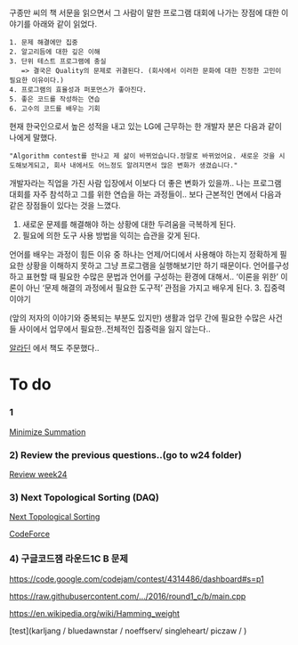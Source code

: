 #


###

구종만 씨의 책 서문을 읽으면서 그 사람이 말한 프로그램 대회에 나가는 장점에 대한 이야기를 아래와 같이 읽었다. 

```
1. 문제 해결에만 집중
2. 알고리듬에 대한 깊은 이해
3. 단위 테스트 프로그램에 충실 
   => 결국은 Quality의 문제로 귀결된다. (회사에서 이러한 문화에 대한 진정한 고민이 필요한 이유이다.)
4. 프로그램의 효율성과 퍼포먼스가 좋아진다.
5. 좋은 코드를 작성하는 연습
6. 고수의 코드를 배우는 기회
```

현재 한국인으로서 높은 성적을 내고 있는 LG에 근무하는 한 개발자 분은 다음과 같이 나에게 말했다. 

`"Algorithm contest를 만나고 제 삶이 바뀌었습니다.정말로 바뀌었어요. 새로운 것을 시도해보게되고, 회사 내에서도 어느정도 알려지면서 많은 변화가 생겼습니다." ` 

개발자라는 직업을 가진 사람 입장에서 이보다 더 좋은 변화가 있을까.. 
나는 프로그램 대회를 자주 참석하고 그를 위한 연습을 하는 과정들이.. 보다 근본적인 면에서 다음과 같은 장점들이 있다는 것을 느꼈다. 

1. 새로운 문제를 해결해야 하는 상황에 대한 두려움을 극복하게 된다.
2. 필요에 의한 도구 사용 방법을 익히는 습관을 갖게 된다.

 언어를 배우는 과정이 힘든 이유 중 하나는 언제/어디에서 사용해야 하는지 정확하게 필요한 상황을 이해하지 못하고 그냥 프로그램을 실행해보기만 하기 때문이다. 언어를구성하고 표현할 때 필요한 수많은 문법과 언어를 구성하는 환경에 대해서..  ‘이론을 위한’ 이론이 아닌 ‘문제 해결의 과정에서 필요한 도구적’ 관점을 가지고 배우게 된다.
3. 집중력 이야기

  (앞의 저자의 이야기와 중복되는 부분도 있지만) 생활과 업무 간에 필요한 
  수많은 사건들 사이에서 업무에서 필요한..전체적인 집중력을 잃지 않는다..




[알라딘](http://www.aladin.co.kr/) 에서 책도 주문했다..


# To do

### 1

[Minimize Summation](https://www.hackerrank.com/contests/101hack43/challenges/minimizing-the-summation)

### 2) Review the previous questions..(go to w24 folder)

[Review week24](https://www.hackerrank.com/contests/w24/challenges/xor-matrix)


### 3) Next Topological Sorting (DAQ)
[Next Topological Sorting](https://www.hackerrank.com/contests/101hack40/challenges/next-topological-sorting)

[CodeForce](http://codeforces.com/contest/707/problem/C)


### 4) 구글코드잼 라운드1C B 문제
https://code.google.com/codejam/contest/4314486/dashboard#s=p1

https://raw.githubusercontent.com/…/2016/round1_c/b/main.cpp

https://en.wikipedia.org/wiki/Hamming_weight


[test](karljang / bluedawnstar / noeffserv/ singleheart/ piczaw / )
